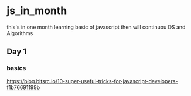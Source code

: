 # js_in_month
this's in one month learning basic of javascript then will continuou DS and Algorithms


## Day 1
### basics
https://blog.bitsrc.io/10-super-useful-tricks-for-javascript-developers-f1b76691199b